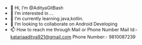 - 👋 Hi, I’m @AdityaGitBash
- 👀 I’m interested in ...
- 🌱 I’m currently learning java,kotlin.
- 💞️ I’m looking to collaborate on Android Developing
- 📫 How to reach me through Mail or Phone Number
Mail Id:- katariaaditya921@gmail.com
Phone Number:- 9810087239

<!---
AdityaGitBash/AdityaGitBash is a ✨ special ✨ repository because its `README.md` (this file) appears on your GitHub profile.
You can click the Preview link to take a look at your changes.
--->
